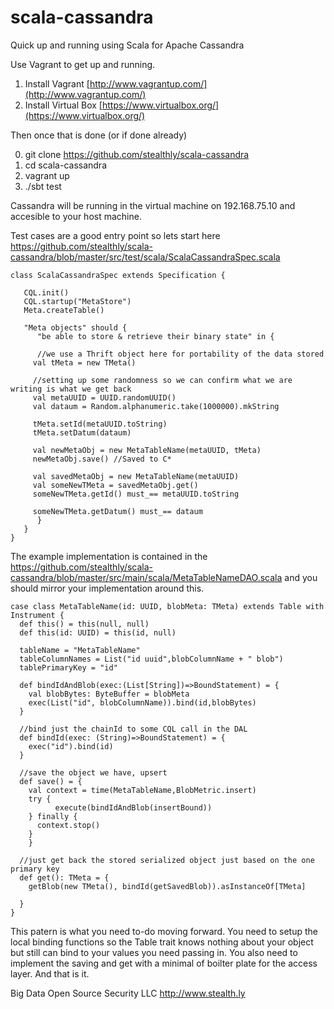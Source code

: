 scala-cassandra
===============

Quick up and running using Scala for Apache Cassandra

Use Vagrant to get up and running.

1) Install Vagrant [http://www.vagrantup.com/](http://www.vagrantup.com/)  
2) Install Virtual Box [https://www.virtualbox.org/](https://www.virtualbox.org/)  

Then once that is done (or if done already)

0) git clone https://github.com/stealthly/scala-cassandra
1) cd scala-cassandra
2) vagrant up  
3) ./sbt test  

Cassandra will be running in the virtual machine on 192.168.75.10 and accesible to your host machine.

Test cases are a good entry point so lets start here https://github.com/stealthly/scala-cassandra/blob/master/src/test/scala/ScalaCassandraSpec.scala

	class ScalaCassandraSpec extends Specification {

	   CQL.init()
	   CQL.startup("MetaStore")
	   Meta.createTable()

	   "Meta objects" should {
	      "be able to store & retrieve their binary state" in {

          //we use a Thrift object here for portability of the data stored
         val tMeta = new TMeta() 

         //setting up some randomness so we can confirm what we are writing is what we get back
         val metaUUID = UUID.randomUUID() 
         val dataum = Random.alphanumeric.take(1000000).mkString
         
         tMeta.setId(metaUUID.toString)
         tMeta.setDatum(dataum)

         val newMetaObj = new MetaTableName(metaUUID, tMeta)
         newMetaObj.save() //Saved to C*

         val savedMetaObj = new MetaTableName(metaUUID)
         val someNewTMeta = savedMetaObj.get()
         someNewTMeta.getId() must_== metaUUID.toString

         someNewTMeta.getDatum() must_== dataum
	      }
	   }
	}

The example implementation is contained in the https://github.com/stealthly/scala-cassandra/blob/master/src/main/scala/MetaTableNameDAO.scala and you should mirror your implementation around this.

	case class MetaTableName(id: UUID, blobMeta: TMeta) extends Table with Instrument {
	  def this() = this(null, null)
	  def this(id: UUID) = this(id, null)

	  tableName = "MetaTableName"
	  tableColumnNames = List("id uuid",blobColumnName + " blob")
	  tablePrimaryKey = "id"

	  def bindIdAndBlob(exec:(List[String])=>BoundStatement) = {
	    val blobBytes: ByteBuffer = blobMeta 
	    exec(List("id", blobColumnName)).bind(id,blobBytes)
	  }

	  //bind just the chainId to some CQL call in the DAL
	  def bindId(exec: (String)=>BoundStatement) = {
	    exec("id").bind(id)
	  }

	  //save the object we have, upsert
	  def save() = {
	    val context = time(MetaTableName,BlobMetric.insert)
	    try {
			  execute(bindIdAndBlob(insertBound))
	    } finally {
	      context.stop()
	    }
		}

	  //just get back the stored serialized object just based on the one primary key
	  def get(): TMeta = {     
	    getBlob(new TMeta(), bindId(getSavedBlob)).asInstanceOf[TMeta]
	    
	  }  
	}

This patern is what you need to-do moving forward.  You need to setup the local binding functions so the Table trait knows nothing about your object but still can bind to your values you need passing in.  You also need to implement the saving and get with a minimal of boilter plate for the access layer.  And that is it.

Big Data Open Source Security LLC
http://www.stealth.ly